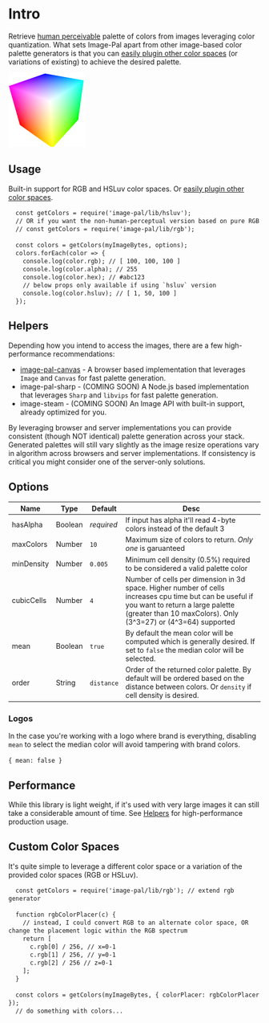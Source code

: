# Intro

Retrieve [human perceivable](https://en.wikipedia.org/wiki/CIELUV) palette of colors from images leveraging color quantization. What sets Image-Pal apart
from other image-based color palette generators is that you can [easily plugin other color spaces](#custom-color-spaces) (or variations of existing)
to achieve the desired palette.

![NPM](https://raw.githubusercontent.com/asilvas/image-pal/master/docs/colorcube.png)


## Usage

Built-in support for RGB and HSLuv color spaces. Or [easily plugin other color spaces](#custom-color-spaces).

```
  const getColors = require('image-pal/lib/hsluv');
  // OR if you want the non-human-perceptual version based on pure RGB
  // const getColors = require('image-pal/lib/rgb');
  
  const colors = getColors(myImageBytes, options);
  colors.forEach(color => {
    console.log(color.rgb); // [ 100, 100, 100 ]
    console.log(color.alpha); // 255
    console.log(color.hex); // #abc123
    // below props only available if using `hsluv` version
    console.log(color.hsluv); // [ 1, 50, 100 ]
  });
```


## Helpers

Depending how you intend to access the images, there are a few high-performance recommendations:

* [image-pal-canvas](https://github.com/asilvas/image-pal-canvas) - A browser based implementation that leverages `Image` and `Canvas` for fast palette generation.
* image-pal-sharp - (COMING SOON) A Node.js based implementation that leverages `Sharp` and `libvips` for fast palette generation.
* image-steam - (COMING SOON) An Image API with built-in support, already optimized for you.

By leveraging browser and server implementations you can provide consistent (though NOT identical) palette generation across your stack. Generated palettes will still vary
slightly as the image resize operations vary in algorithm across browsers and server implementations. If consistency is critical you might consider one of the
server-only solutions.


## Options

| Name | Type | Default | Desc |
| --- | --- | --- | --- |
| hasAlpha | Boolean | *required* | If input has alpha it'll read 4-byte colors instead of the default 3 |
| maxColors | Number | `10` | Maximum size of colors to return. *Only one* is garuanteed |
| minDensity | Number | `0.005` | Minimum cell density (0.5%) required to be considered a valid palette color |
| cubicCells | Number | `4` | Number of cells per dimension in 3d space. Higher number of cells increases cpu time but can be useful if you want to return a large palette (greater than 10 maxColors). Only (3^3=27) or (4^3=64) supported |
| mean | Boolean | `true` | By default the mean color will be computed which is generally desired. If set to `false` the median color will be selected. |
| order | String | `distance` | Order of the returned color palette. By default will be ordered based on the distance between colors. Or `density` if cell density is desired. |


### Logos

In the case you're working with a logo where brand is everything, disabling `mean` to select the median color will avoid tampering with brand colors.

`{ mean: false }`


## Performance

While this library is light weight, if it's used with very large images it can still take a considerable amount of time. See [Helpers](#helpers) for high-performance production usage.


## Custom Color Spaces

It's quite simple to leverage a different color space or a variation of the provided color spaces (RGB or HSLuv).

```
  const getColors = require('image-pal/lib/rgb'); // extend rgb generator
  
  function rgbColorPlacer(c) {
    // instead, I could convert RGB to an alternate color space, OR change the placement logic within the RGB spectrum
    return [
      c.rgb[0] / 256, // x=0-1
      c.rgb[1] / 256, // y=0-1
      c.rgb[2] / 256 // z=0-1
    ];
  }

  const colors = getColors(myImageBytes, { colorPlacer: rgbColorPlacer });
  // do something with colors...
```
